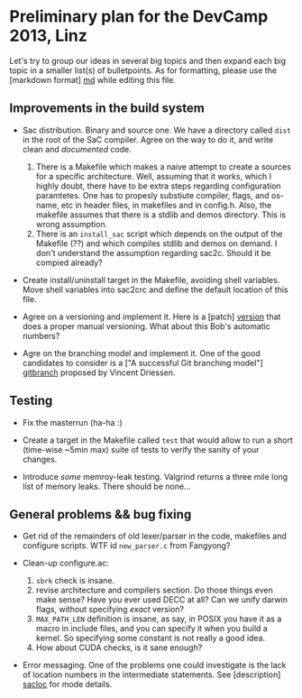 # Preliminary plan for the DevCamp 2013, Linz

Let's try to group our ideas in several big topics and then expand each big
topic in a smaller list(s) of bulletpoints.  As for formatting, please use the
[markdown format] [md] while editing this file.


## Improvements in the build system

 * Sac distribution.  Binary and source one.  We have a directory called `dist`
   in the root of the SaC compiler.  Agree on the way to do it, and write clean
   and *documented* code.
   1. There is a Makefile which makes a naive attempt to create a sources for 
      a specific architecture.  Well, assuming that it works, which I highly
      doubt, there have to be extra steps regarding configuration paramtetes.
      One has to propesly substiute compiler, flags, and os-name, etc in header
      files, in makefiles and in config.h.  Also, the makefile assumes that
      there is a stdlib and demos directory.  This is wrong assumption.
   2. There is an `install_sac` script which depends on the output of the 
      Makefile (??) and which compiles stdlib and demos on demand.  I don't
      understand the assumption regarding sac2c.  Should it be compied already?

 * Create install/uninstall target in the Makefile, avoiding shell variables.
   Move shell variables into sac2crc and define the default location of this
   file.

 * Agree on a versioning and implement it.  Here is a [patch] [version] that 
   does a proper manual versioning.  What about this Bob's automatic numbers?
 
 * Agre on the branching model and implement it.  One of the good candidates
   to consider is a ["A successful Git branching model"] [gitbranch] proposed
   by Vincent Driessen.

## Testing
 * Fix the masterrun (ha-ha :)

 * Create a target in the Makefile called `test` that would allow to run a
   short (time-wise ~5min max) suite of tests to verify the sanity of your
   changes.

 * Introduce _some_ memroy-leak testing.  Valgrind returns a three mile long 
   list of memory leaks.  There should be none...

## General problems && bug fixing

 * Get rid of the remainders of old lexer/parser in the code, makefiles and 
   configure scripts.  WTF id `new_parser.c` from Fangyong?
 * Clean-up configure.ac:
   1. `sbrk` check is insane.
   2. revise architecture and compilers section.  Do those things even make
      sense?  Have you ever used DECC at all?  Can we unify darwin flags,
      without specifying _exact_ version?
   3. `MAX_PATH_LEN` definition is insane, as say, in POSIX you have it as a
      macro in include files, and you can specify it when you build a kernel.
      So specifying some constant is not really a good idea.
   4. How about CUDA checks, is it sane enough?

 * Error messaging.  One of the problems one could investigate is the lack of
   location numbers in the intermediate statements.  See [description] [sacloc] 
   for mode details.

[md]: http://daringfireball.net/projects/markdown/syntax "Markdown syntax"
[version]: https://github.com/ashinkarov/sac-devcamp-2013/blob/master/git-tag-versioning.patch "SaC versioning"
[sacloc]: https://github.com/ashinkarov/sac-devcamp-2013/blob/master/sac-locations.md "SaC locations problem"
[gitbranch]: http://nvie.com/posts/a-successful-git-branching-model/ "A successful git branching model"
